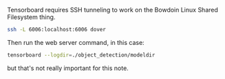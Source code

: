 Tensorboard requires SSH tunneling to work on the Bowdoin Linux Shared Filesystem thing.

```bash
ssh -L 6006:localhost:6006 dover
```

Then run the web server command, in this case:

```bash
tensorboard --logdir=./object_detection/modeldir
```

but that's not really important for this note.
